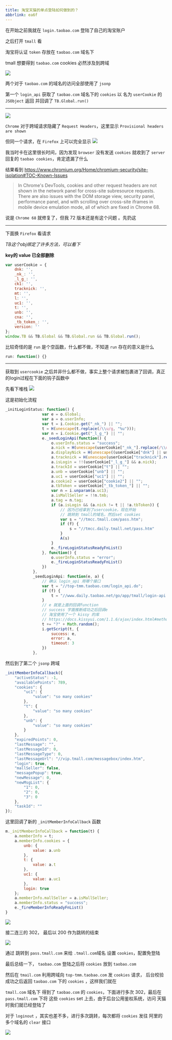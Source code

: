 ```yaml
---
title: 淘宝天猫的单点登陆如何做到的？
abbrlink: ea6f
---
```


在开始之前我就在 `login.taobao.com` 登陆了自己的淘宝账户

之后打开 `tmall` 看

淘宝将认证 `token` 存放在 `taobao.com` 域名下

<!--more-->

tmall 想要得到 `taobao.com` cookies 必然涉及到跨域

![](https://webcdn.chaochaogege.net/images/20190403181308.png)

两个对于 `taobao.com` 的域名的访问全部使用了 `jsonp`

第一个 `login_api` 获取了 `taobao.com` 域名下的 `cookies`
以 名为 `userCookie` 的 `JSObject` 返回
并回调了 `TB.Global.run()`

-----------------------------------------------
![](https://webcdn.chaochaogege.net/images/20190404133319.png)

`Chrome` 对于跨域请求隐藏了 `Request Headers`，这里显示 `Provisional headers are shown`

但同一个请求，在 `Firefox` 上可以完全显示
![](https://webcdn.chaochaogege.net/images/20190404133552.png)

我当时卡在这里很长时间，因为发现 `browser` 没有发送 `cookies` 就收到了 `server` 回复的 `taobao cookies`，肯定遗漏了什么

结果看到
https://www.chromium.org/Home/chromium-security/site-isolation#TOC-Known-Issues

> In Chrome's DevTools, cookies and other request headers are not shown in the network panel for cross-site subresource requests.  There are also issues with the DOM storage view, security panel, performance panel, and with scrolling over cross-site iframes in mobile device emulation mode, all of which are fixed in Chrome 68.

说是 `Chrome 68` 就修复了，但我 72 版本还是有这个问题
。先扔这

----------------------------------------
下面换 `Firefox` 看请求

*TB这个obj绑定了许多方法，可以看下*

**key的 value 已全部删除**
```js
var userCookie = {
    dnk: '',
    _nk_: '',
    _l_g_: '',
    ck1: '',
    tracknick: '',
    mt: '',
    l: '',
    uc1: '',
    t: '',
    unb: '',
    cna: '',
    _tb_token_: '',
    version: ''
};
window.TB && TB.Global && TB.Global.run && TB.Global.run();
```

比较奇怪的是 `run` 是个空函数，什么都不做，不知道 `run` 存在的意义是什么
```js
run: function() {}
```
--------------------------

获取到 `usercookie` 之后并非什么都不做，事实上整个请求被包裹进了回调，真正的login过程在下面的钩子函数中

先看下堆栈
![](https://webcdn.chaochaogege.net/images/20190403185742.png)

这是初始化流程
```js
_initLoginStatus: function() {
                var e = o.Global;
                var a = o.userInfo;
                var t = i.Cookie.get("_nk_") || "";
                t = H(unescape(t.replace(/\\u/g, "%u")));
                var n = i.Cookie.get("_l_g_") || "";
                e._seedLoginApi(function() {
                    o.userInfo.status = "success";
                    a.nick = H(unescape(userCookie["_nk_"].replace(/\\u/g, "%u")));
                    a.displayNick = H(unescape((userCookie["dnk"] || userCookie["_nk_"]).replace(/\\u/g, "%u")));
                    a.tracknick = H(unescape(userCookie["tracknick"].replace(/\\u/g, "%u")));
                    a.isLogin = !!(userCookie["_l_g_"] && a.nick);
                    a.trackId = userCookie["t"] || "";
                    a.unb = userCookie["unb"] || "";
                    a.uc1 = userCookie["uc1"] || "";
                    a.cookie2 = userCookie["cookie2"] || "";
                    a.tbToken = userCookie["_tb_token_"] || "";
                    var n = i.unparam(a.uc1);
                    a.isMallSeller = !!n.tmb;
                    a.tag = n.tag;
                    if (a.isLogin && (a.nick != t || !a.tbToken)) {
						// 因为已经拿到了usercookie，现在开始
						// 跳转到 tmall的域名，然后set cookies
                        var s = "//tmcc.tmall.com/pass.htm";
                        if (f) {
                            s = "//tmcc.daily.tmall.net/pass.htm"
                        }
                        A(s)
                    }
                    e._fireLoginStatusReadyFnList()
                }, function() {
                    o.userInfo.status = "error";
                    e._fireLoginStatusReadyFnList()
                })
            },
            _seedLoginApi: function(e, a) {
				// 确认 login_api 用哪个接口
                var t = "//top-tmm.taobao.com/login_api.do";
                if (f) {
                    t = "//www.daily.taobao.net/go/app/tmall/login-api.php"
                }
				// e 就是上面的回调function
				// success 字面推断成功之后回调e
				// 淘宝使用了一个 kissy 的库
				// https://docs.kissyui.com/1.1.6/ajax/index.html#method_getScript
                t += "?" + Math.random();
                i.getScript(t, {
                    success: e,
                    error: a,
                    timeout: 3
                })
            },
```

然后到了第二个 `jsonp` 跨域

```js
_initMemberInfoCallback({
    "activeStatus": -1,
    "availablePoints": 789,
    "cookies": {
        "uc1": {
            "value": "so many cookies"
        },
        "t": {
            "value": "so many cookies"
        },
        "unb": {
            "value": "so many cookies"
        }
    },
    "expiredPoints": 0,
    "lastMessage": "",
    "lastMessageId": 0,
    "lastMessageType": 0,
    "lastMessageUrl": "//vip.tmall.com/messagebox/index.htm",
    "login": true,
    "mallSeller": false,
    "messagePopup": true,
    "newMessage": 0,
    "newMsgList": {
        "1": 0,
        "2": 0,
        "3": 0
    },
    "taskId": ""
});

```

这里回调了新的 `_initMemberInfoCallback` 函数

```js
m._initMemberInfoCallback = function(t) {
	a.memberInfo = t;
	a.memberInfo.cookies = {
		unb: {
			value: a.unb
		},
		t: {
			value: a.t
		},
		uc1: {
			value: a.uc1
		},
		login: true
	};
	a.memberInfo.mallSeller = a.isMallSeller;
	a.memberInfo.status = "success";
	e._fireMemberInfoReadyFnList()
}
```

![](https://webcdn.chaochaogege.net/images/20190404140840.png)

接二连三的 302， 最后以 200 作为跳转的结束

![](https://webcdn.chaochaogege.net/images/20190404141011.png)

通过 跳转到 `pass.tmall.com` 来给 `.tmall.com`域名 设置 `cookies`，配置免登陆

最后总结一下， `taobao.com` 登陆之后将 `cookies` 放到 `taobao.com`

然后在 `tmail.com` 利用跨域向 `top-tmm.taobao.com` 发 `cookies` 请求，
后台校验成功之后返回 `taobao.com` 下的 `cookies` ，这样我们就在

`tmall.com` 域名下 得到了 `taobao.com` 的 `cookies`，下面进行多次 302，最后在 `pass.tmall.com` 下将 这些 `cookies` set 上去，由于后台公用鉴权系统，访问 天猫 时我们就已经登陆了

对于 `loginout` ，其实也差不多，进行多次跳转，每次都将 `cookies` 发往 阿里的多个域名的 `clear` 接口

![](https://webcdn.chaochaogege.net/images/20190404142058.png)